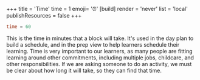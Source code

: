 +++
title = 'Time'
time = 1
emoji= '⏰'
[build]
  render = 'never'
  list = 'local'
  publishResources = false
+++

```toml
time = 60
```

This is the time in minutes that a block will take. It's used in the day plan to build a schedule, and in the prep view to help learners schedule their learning. Time is very important to our learners, as many people are fitting learning around other commitments, including multiple jobs, childcare, and other responsibilities. If we are asking someone to do an activity, we must be clear about how long it will take, so they can find that time.

